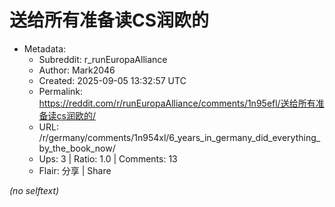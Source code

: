 # 送给所有准备读CS润欧的

- Metadata:
  - Subreddit: r_runEuropaAlliance
  - Author: Mark2046
  - Created: 2025-09-05 13:32:57 UTC
  - Permalink: https://reddit.com/r/runEuropaAlliance/comments/1n95efl/送给所有准备读cs润欧的/
  - URL: /r/germany/comments/1n954xl/6_years_in_germany_did_everything_by_the_book_now/
  - Ups: 3 | Ratio: 1.0 | Comments: 13
  - Flair: 分享 | Share

_(no selftext)_
